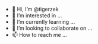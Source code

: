 - 👋 Hi, I’m @tigerzek
- 👀 I’m interested in ...
- 🌱 I’m currently learning ...
- 💞️ I’m looking to collaborate on ...
- 📫 How to reach me ...

<!---
tigerzek/tigerzek is a ✨ special ✨ repository because its `README.md` (this file) appears on your GitHub profile.
You can click the Preview link to take a look at your changes.
--->
